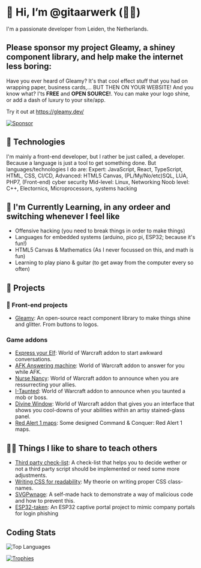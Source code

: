 # 👋 Hi, I’m @gitaarwerk (🎸👷)

I'm a passionate developer from Leiden, the Netherlands.

## Please sponsor my project Gleamy, a shiney component library, and help make the internet less boring:
Have you ever heard of Gleamy? It's that cool effect stuff that you had on wrapping paper, business cards,... BUT THEN ON YOUR WEBSITE!
And you know what? I'ts **FREE** and **OPEN SOURCE!**. You can make your logo shine, or add a dash of luxury to your site/app.

Try it out at https://gleamy.dev/

[![Sponsor](https://img.shields.io/badge/Sponsor-%E2%9D%A4-red)](https://github.com/sponsors/gleamy-js)


## 🔧 Technologies
I'm mainly a front-end developer, but I rather be just called, a developer. Because a language is just a tool to get something done. But languages/technologies I do are:
Expert: JavaScript, React, TypeScript, HTML, CSS, CI/CD, 
Advanced: HTML5 Canvas, (PL/My/No/etc)SQL, LUA, PHP7, (Front-end) cyber security
Mid-level: Linux, Networking
Noob level: C++, Electornics, Microprocessors, systems hacking

## 🌱 I'm Currently Learning, in any ordeer and switching whenever I feel like
- Offensive hacking (you need to break things in order to make things)
- Languages for embedded systems (arduino, pico pi, ESP32; because it's fun!)
- HTML5 Canvas & Mathematics (As I never focussed on this, and math is fun)
- Learning to play piano & guitar (to get away from the computer every so often)

## 💼 Projects

### 💅 Front-end projects
- [Gleamy](https://github.com/gleamy-js/gleamy): An open-source react component library to make things shine and glitter. From buttons to logos.

### Game addons
- [Express your Elf](https://github.com/gitaarwerk/express-your-elf): World of Warcraft addon to start awkward conversations.
- [AFK Answering machine](https://github.com/gitaarwerk/afk-answering-machine): World of Warcraft addon to answer for you while AFK.
- [Nurse Nancy](https://github.com/gitaarwerk/nurse-nancy): World of Warcraft addon to announce when you are ressurrecting your allies.
- [I-Taunted](https://github.com/gitaarwerk/i-taunted): World of Warcraft addon to announce when you taunted a mob or boss. 
- [Divine Window](https://github.com/gitaarwerk/divine-windw): World of Warcraft addon that gives you an interface that shows you cool-downs of your abilities within an artsy stained-glass panel.
- [Red Alert 1 maps](https://github.com/gitaarwerk/red-alert-1-maps): Some designed Command & Conquer: Red Alert 1 maps.
  

## 👨‍🏫 Things I like to share to teach others
- [Third party check-list](https://github.com/gitaarwerk/third-party-fe-script-checklist): A check-list that helps you to decide wether or not a third party script should be implemented or need some more adjustments.
- [Writing CSS for readability](https://github.com/gitaarwerk/write-css-for-readability-and-compression): My theorie on writing proper CSS class-names.
- [SVGPwnage](https://github.com/gitaarwerk/svgpwnage): A self-made hack to demonstrate a way of malicious code and how to prevent this.
- [ESP32-taken]([https://github.com/gitaarwerk/svgpwnage](https://github.com/gitaarwerk/esp32-taken)): An ESP32 captive portal project to mimic company portals for login phishing

<!-- Coding Stats -->
## Coding Stats
![Top Languages](https://github-readme-stats.vercel.app/api/top-langs/?username=gitaarwerk&layout=compact&theme=dark)

<!-- GitHub Trophies -->
[![Trophies](https://github-profile-trophy.vercel.app/?username=gitaarwerk&theme=onedark)](https://github.com/ryo-ma/github-profile-trophy)


<!---
gitaarwerk/gitaarwerk is a ✨ special ✨ repository because its `README.md` (this file) appears on your GitHub profile.
You can click the Preview link to take a look at your changes.
--->
